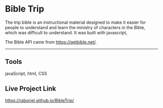 # Bible Trip

The trip bible is an instructional material designed to make it easier for people to understand and learn the ministry of characters in the Bible, which was difficult to understand. It was built with javascript,

The Bible API came from https://getbible.net/.


---

## Tools

javaScript, html, CSS

## Live Project Link

https://raboriel.github.io/BibleTrip/
